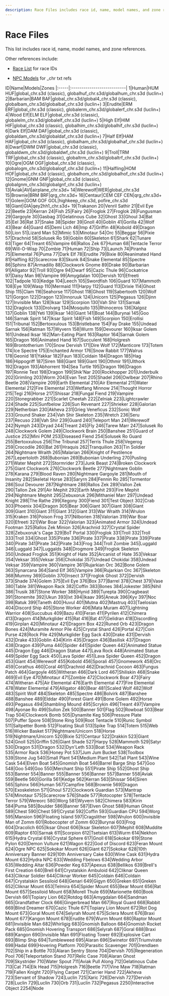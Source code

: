 ```yaml
---
description: Race Files includes race id, name, model names, and zone references.
---
```


# Race Files

This list includes race id, name, model names, and zone references.

Other references include:

- [Race List](/server/npc/race-list) for race IDs

- [NPC Models](/server/npc/npc-models) for _chr txt refs

ID|Name|Models|Zones
|:-----|:---------------------------|
1|Human|HUM HUF|global_chr.s3d (classic), globalhuf_chr.s3d/globalhum_chr.s3d (luclin+)
2|Barbarian|BAM BAF|global_chr.s3d/global4_chr.s3d (classic), globalbam_chr.s3d/globalbaf_chr.s3d (luclin+)
3|Erudite|ERM ERF|global_chr.s3d (classic), globalerm_chr.s3d/globalerf_chr.s3d (luclin+)
4|Wood Elf|ELM ELF|global_chr.s3d (classic), globalelm_chr.s3d/globalelf_chr.s3d (luclin+)
5|High Elf|HIM HIF|global_chr.s3d (classic), globalhim_chr.s3d/globalhif_chr.s3d (luclin+)
6|Dark Elf|DAM DAF|global_chr.s3d (classic), globaldam_chr.s3d/globaldaf_chr.s3d (luclin+)
7|Half Elf|HAM HAF|global_chr.s3d (classic), globalham_chr.s3d/globalhaf_chr.s3d (luclin+)
8|Dwarf|DWM DWF|global_chr.s3d (classic), globaldwm_chr.s3d/globaldwf_chr.s3d (luclin+)
9|Troll|TRM TRF|global_chr.s3d (classic), globaltrm_chr.s3d/globaltrf_chr.s3d (luclin+)
10|Ogre|OGM OGF|global_chr.s3d (classic), globalogm_chr.s3d/globalogf_chr.s3d (luclin+)
11|Halfling|HOM HOF|global_chr.s3d (classic), globalhom_chr.s3d/globalhof_chr.s3d (luclin+)
12|Gnome|GNM GNF|global_chr.s3d (classic), globalgnm_chr.s3d/globalgnf_chr.s3d (luclin+)
13|Aviak|AVI|airplane_chr.s3d+
14|Werewolf|WER|global_chr.s3d
15|Brownie|BRM BRF|qrg_chr.s3d+
16|Centaur|CEM CEF CEN|qrg_chr.s3d+
17|Golem|GOM GOF GOL|highkeep_chr.s3d, pofire_chr.s3d
18|Giant|GIA|qey2hh1_chr.s3d+
19|Trakanon
20|Venril Sathir
21|Evil Eye
22|Beetle
23|Kerran
24|Fish
25|Fairy
26|Froglok
27|Froglok
28|Fungusman
29|Gargoyle
30|Gasbag
31|Gelatinous Cube
32|Ghost
33|Ghoul
34|Bat
35|Eel
36|Rat
37|Snake
38|Spider
39|Gnoll
40|Goblin
41|Gorilla
42|Wolf
43|Bear
44|Guard
45|Demi Lich
46|Imp
47|Griffin
48|Kobold
49|Dragon
50|Lion
51|Lizard Man
52|Mimic
53|Minotaur
54|Orc
55|Beggar
56|Pixie
57|Drachnid
58|Solusek Ro
59|Goblin
60|Skeleton
61|Shark
62|Tunare
63|Tiger
64|Treant
65|Vampire
66|Rallos Zek
67|Human
68|Tentacle Terror
69|Will-O-Wisp
70|Zombie
71|Human
72|Ship
73|Launch
74|Piranha
75|Elemental
76|Puma
77|Dark Elf
78|Erudite
79|Bixie
80|Reanimated Hand
81|Halfling
82|Scarecrow
83|Skunk
84|Snake Elemental
85|Spectre
86|Sphinx
87|Armadillo
88|Clockwork Gnome
89|Drake
90|Barbarian
91|Alligator
92|Troll
93|Ogre
94|Dwarf
95|Cazic Thule
96|Cockatrice
97|Daisy Man
98|Vampire
99|Amygdalan
100|Dervish
101|Efreeti
102|Tadpole
103|Kedge
104|Leech
105|Swordfish
106|Guard
107|Mammoth
108|Eye
109|Wasp
110|Mermaid
111|Harpy
112|Guard
113|Drixie
114|Ghost Ship
115|Clam
116|Seahorse
117|Ghost
118|Ghost
119|Sabertooth
120|Wolf
121|Gorgon
122|Dragon
123|Innoruuk
124|Unicorn
125|Pegasus
126|Djinn
127|Invisible Man
128|Iksar
129|Scorpion
130|Vah Shir
131|Sarnak
132|Draglock
133|Drolvarg
134|Mosquito
135|Rhinoceros
136|Xalgoz
137|Goblin
138|Yeti
139|Iksar
140|Giant
141|Boat
144|Burynai
145|Goo
146|Sarnak Spirit
147|Iksar Spirit
148|Fish
149|Scorpion
150|Erollisi
151|Tribunal
152|Bertoxxulous
153|Bristlebane
154|Fay Drake
155|Undead Sarnak
156|Ratman
157|Wyvern
158|Wurm
159|Devourer
160|Iksar Golem
161|Undead Iksar
162|Man-Eating Plant
163|Raptor
164|Sarnak Golem
165|Dragon
166|Animated Hand
167|Succulent
168|Holgresh
169|Brontotherium
170|Snow Dervish
171|Dire Wolf
172|Manticore
173|Totem
174|Ice Spectre
175|Enchanted Armor
176|Snow Rabbit
177|Walrus
178|Geonid
181|Yakkar
182|Faun
183|Coldain
184|Dragon
185|Hag
186|Hippogriff
187|Siren
188|Giant
189|Giant
190|Othmir
191|Ulthork
192|Dragon
193|Abhorrent
194|Sea Turtle
195|Dragon
196|Dragon
197|Ronnie Test
198|Dragon
199|Shik'Nar
200|Rockhopper
201|Underbulk
202|Grimling
203|Worm
204|Evan Test
205|Shadel
206|Owlbear
207|Rhino Beetle
208|Vampire
209|Earth Elemental
210|Air Elemental
211|Water Elemental
212|Fire Elemental
213|Wetfang Minnow
214|Thought Horror
215|Tegi
216|Horse
217|Shissar
218|Fungal Fiend
219|Vampire
220|Stonegrabber
221|Scarlet Cheetah
222|Zelniak
223|Lightcrawler
224|Shade
225|Sunfbelow
226|Sun Revenant
227|Shrieker
228|Galorian
229|Netherbian
230|Akheva
231|Grieg Veneficus
232|Sonic Wolf
233|Ground Shaker
234|Vah Shir Skeleton
235|Wretch
236|Seru
237|Recuso
238|Vah Shir
239|Guard
240|Teleport Man
241|Werewolf
242|Nymph
243|Dryad
244|Treant
245|Fly
246|Tarew Marr
247|Solusek Ro
248|Clockwork Golem
249|Clockwork Brain
250|Banshee
251|Guard of Justice
252|Mini POM
253|Diseased Fiend
254|Solusek Ro Guard
255|Bertoxxulous
256|The Tribunal
257|Terris Thule
258|Vegerog
259|Crocodile
260|Bat
261|Hraquis
262|Tranquilion
263|Tin Soldier
264|Nightmare Wraith
265|Malarian
266|Knight of Pestilence
267|Lepertoloth
268|Bubonian
269|Bubonian Underling
270|Pusling
271|Water Mephit
272|Stormrider
273|Junk Beast
274|Broken Clockwork
275|Giant Clockwork
276|Clockwork Beetle
277|Nightmare Goblin
278|Karana
279|Blood Raven
280|Nightmare Gargoyle
281|Mouth of Insanity
282|Skeletal Horse
283|Saryrn
284|Fennin Ro
285|Tormentor
286|Soul Devourer
287|Nightmare
288|Rallos Zek
289|Vallon Zek
290|Tallon Zek
291|Air Mephit
292|Earth Mephit
293|Fire Mephit
294|Nightmare Mephit
295|Zebuxoruk
296|Mithaniel Marr
297|Undead Knight
298|The Rathe
299|Xegony
300|Fiend
301|Test Object
302|Crab
303|Phoenix
304|Dragon
305|Bear
306|Giant
307|Giant
308|Giant
309|Giant
310|Giant
311|Giant
312|Giant
313|War Wraith
314|Wrulon
315|Kraken
316|Poison Frog
317|Nilborien
318|Valorian
319|War Boar
320|Efreeti
321|War Boar
322|Valorian
323|Animated Armor
324|Undead Footman
325|Rallos Zek Minion
326|Arachnid
327|Crystal Spider
328|Zebuxoruk's Cage
329|BoT Portal
330|Froglok
331|Troll
332|Troll
333|Troll
334|Ghost
335|Pirate
336|Pirate
337|Pirate
338|Pirate
339|Pirate
340|Pirate
341|Pirate
342|Pirate
343|Frog
344|Troll Zombie
345|Luggald
346|Luggald
347|Luggalds
348|Drogmore
349|Froglok Skeleton
350|Undead Froglok
351|Knight of Hate
352|Arcanist of Hate
353|Veksar
354|Veksar
355|Veksar
356|Chokidai
357|Undead Chokidai
358|Undead Veksar
359|Vampire
360|Vampire
361|Rujarkian Orc
362|Bone Golem
363|Synarcana
364|Sand Elf
365|Vampire
366|Rujarkian Orc
367|Skeleton
368|Mummy
369|Goblin
370|Insect
371|Froglok Ghost
372|Dervish
373|Shade
374|Golem
375|Evil Eye
376|Box
377|Barrel
378|Chest
379|Vase
380|Table
381|Weapon Rack
382|Coffin
383|Bones
384|Jokester
385|Nihil
386|Trusik
387|Stone Worker
388|Hynid
389|Turepta
390|Cragbeast
391|Stonemite
392|Ukun
393|Ixt
394|Ikaav
395|Aneuk
396|Kyv
397|Noc
398|Ratuk
399|Taneth
400|Huvul
401|Mutna
402|Mastruq
403|Taelosian
404|Discord Ship
405|Stone Worker
406|Mata Muram
407|Lightning Warrior
408|Succubus
409|Bazu
410|Feran
411|Pyrilen
412|Chimera
413|Dragorn
414|Murkglider
415|Rat
416|Bat
417|Gelidran
418|Discordling
419|Girplan
420|Minotaur
421|Dragorn Box
422|Runed Orb
423|Dragon Bones
424|Muramite Armor Pile
425|Crystal Shard
426|Portal
427|Coin Purse
428|Rock Pile
429|Murkglider Egg Sack
430|Drake
431|Dervish
432|Drake
433|Goblin
434|Kirin
435|Dragon
436|Basilisk
437|Dragon
438|Dragon
439|Puma
440|Spider
441|Spider Queen
442|Animated Statue
445|Dragon Egg
446|Dragon Statue
447|Lava Rock
448|Animated Statue
449|Spider Egg Sack
450|Lava Spider
451|Lava Spider Queen
452|Dragon
453|Giant
454|Werewolf
455|Kobold
456|Sporali
457|Gnomework
458|Orc
459|Corathus
460|Coral
461|Drachnid
462|Drachnid Cocoon
463|Fungus Patch
464|Gargoyle
465|Witheran
466|Dark Lord
467|Shiliskin
468|Snake
469|Evil Eye
470|Minotaur
471|Zombie
472|Clockwork Boar
473|Fairy
474|Witheran
475|Air Elemental
476|Earth Elemental
477|Fire Elemental
478|Water Elemental
479|Alligator
480|Bear
481|Scaled Wolf
482|Wolf
483|Spirit Wolf
484|Skeleton
485|Spectre
486|Bolvirk
487|Banshee
488|Banshee
489|Elddar
490|Forest Giant
491|Bone Golem
492|Horse
493|Pegasus
494|Shambling Mound
495|Scrykin
496|Treant
497|Vampire
498|Ayonae Ro
499|Sullon Zek
500|Banner
501|Flag
502|Rowboat
503|Bear Trap
504|Clockwork Bomb
505|Dynamite Keg
506|Pressure Plate
507|Puffer Spore
508|Stone Ring
509|Root Tentacle
510|Runic Symbol
511|Saltpetter Bomb
512|Floating Skull
513|Spike Trap
514|Totem
515|Web
516|Wicker Basket
517|Nightmare/Unicorn
518|Horse
519|Nightmare/Unicorn
520|Bixie
521|Centaur
522|Drakkin
523|Giant
524|Gnoll
525|Griffin
526|Giant Shade
527|Harpy
528|Mammoth
529|Satyr
530|Dragon
531|Dragon
532|Dyn'Leth
533|Boat
534|Weapon Rack
535|Armor Rack
536|Honey Pot
537|Jum Jum Bucket
538|Toolbox
539|Stone Jug
540|Small Plant
541|Medium Plant
542|Tall Plant
543|Wine Cask
544|Elven Boat
545|Gnomish Boat
546|Barrel Barge Ship
547|Goo
548|Goo
549|Goo
550|Merchant Ship
551|Pirate Ship
552|Ghost Ship
553|Banner
554|Banner
555|Banner
556|Banner
557|Banner
558|Aviak
559|Beetle
560|Gorilla
561|Kedge
562|Kerran
563|Shissar
564|Siren
565|Sphinx
566|Human
567|Campfire
568|Brownie
569|Dragon
570|Exoskeleton
571|Ghoul
572|Clockwork Guardian
573|Mantrap
574|Minotaur
575|Scarecrow
576|Shade
577|Rotocopter
578|Tentacle Terror
579|Wereorc
580|Worg
581|Wyvern
582|Chimera
583|Kirin
584|Puma
585|Boulder
586|Banner
587|Elven Ghost
588|Human Ghost
589|Chest
590|Chest
591|Crystal
592|Coffin
593|Guardian CPU
594|Worg
595|Mansion
596|Floating Island
597|Cragslither
598|Wrulon
600|Invisible Man of Zomm
601|Robocopter of Zomm
602|Burynai
603|Frog
604|Dracolich
605|Iksar Ghost
606|Iksar Skeleton
607|Mephit
608|Muddite
609|Raptor
610|Sarnak
611|Scorpion
612|Tsetsian
613|Wurm
614|Nekhon
615|Hydra Crystal
616|Crystal Sphere
617|Gnoll
618|Sokokar
619|Stone Pylon
620|Demon Vulture
621|Wagon
622|God of Discord
623|Feran Mount
624|Ogre NPC
625|Sokokar Mount
626|Giant
627|Sokokar
628|10th Anniversary Banner
629|10th Anniversary Cake
630|Wine Cask
631|Hydra Mount
632|Hydra NPC
633|Wedding Fbelows
634|Wedding Arbor
635|Wedding Altar
636|Powder Keg
637|Apexus
638|Bellikos
639|Brell's First Creation
640|Brell
641|Crystalskin Ambuloid
642|Cliknar Queen
643|Cliknar Soldier
644|Cliknar Worker
645|Coldain
646|Coldain
647|Crystalskin Sessiloid
648|Genari
649|Gigyn
650|Greken
651|Greken
652|Cliknar Mount
653|Telmira
654|Spider Mount
655|Bear Mount
656|Rat Mount
657|Sessiloid Mount
658|Morell Thule
659|Marionette
660|Book Dervish
661|Topiary Lion
662|Rotdog
663|Amygdalan
664|Sandman
665|Grandfather Clock
666|Gingerbread Man
667|Royal Guard
668|Rabbit
669|Blind Dreamer
670|Cazic Thule
671|Topiary Lion Mount
672|Rot Dog Mount
673|Goral Mount
674|Selyrah Mount
675|Sclera Mount
676|Braxi Mount
677|Kangon Mount
678|Erudite
679|Wurm Mount
680|Raptor Mount
681|Invisible Man
682|Whirligig
683|Gnomish Balloon
684|Gnomish Rocket Pack
685|Gnomish Hovering Transport
686|Selyrah
687|Goral
688|Braxi
689|Kangon
690|Invisible Man
691|Floating Tower
692|Explosive Cart
693|Blimp Ship
694|Tumbleweed
695|Alaran
696|Swinetor
697|Triumvirate
698|Hadal
699|Hovering Platform
700|Parasitic Scavenger
701|Grendlaen
702|Ship in a Bottle
703|Alaran Sentry Stone
704|Dervish
705|Regeneration Pool
706|Teleportation Stand
707|Relic Case
708|Alaran Ghost
709|Skystrider
710|Water Spout
711|Aviak Pull Along
712|Gelatinous Cube
713|Cat
714|Elk Head
715|Holgresh
716|Beetle
717|Vine Maw
718|Ratman
719|Fallen Knight
720|Flying Carpet
721|Carrier Hand
722|Akheva
723|Servant of Shadow
724|Luclin
725|Xaric
726|Dervish
727|Dervish
728|Luclin
729|Luclin
730|Orb
731|Luclin
732|Pegasus
2250|Interactive Object
2254|Node

